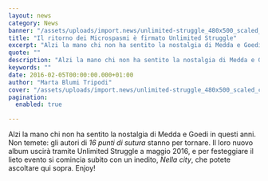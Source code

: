 ```yaml
---
layout: news
category: News
banner: "/assets/uploads/import.news/unlimited-struggle_480x500_scaled_cropp.jpg"
title: "Il ritorno dei Microspasmi è firmato Unlimited Struggle"
excerpt: "Alzi la mano chi non ha sentito la nostalgia di Medda e Goedi in questi anni. Non temete: gli autori di 16 punti di sutura stanno per tornare. Il loro nuovo album uscirà tramite Unlimited Struggle a maggio 2016, e per festeggiare il lieto evento si comincia subito con un inedito, Nella city, che potete [&hellip"
quote: ""
description: "Alzi la mano chi non ha sentito la nostalgia di Medda e Goedi in questi anni. Non temete: gli autori di 16 punti di sutura stanno per tornare. Il loro nuovo album uscirà tramite Unlimited Struggle a maggio 2016, e per festeggiare il lieto evento si comincia subito con un inedito, Nella city, che potete [&hellip"
keywords: ""
date: 2016-02-05T00:00:00.000+01:00
author: "Marta Blumi Tripodi"
cover: "/assets/uploads/import.news/unlimited-struggle_480x500_scaled_cropp.jpg"
pagination:
  enabled: true

---
```


Alzi la mano chi non ha sentito la nostalgia di Medda e Goedi in questi anni. Non temete: gli autori di _16 punti di sutura_ stanno per tornare. Il loro nuovo album uscirà tramite Unlimited Struggle a maggio 2016, e per festeggiare il lieto evento si comincia subito con un inedito, _Nella city_, che potete ascoltare qui sopra. Enjoy!